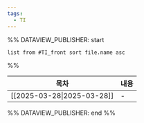 ```yaml
---
tags:
  - TI
---
```

%% DATAVIEW_PUBLISHER: start
```dataview
list from #TI_front sort file.name asc
```
%%

| 목차                                         | 내용 |
| ------------------------------------------ | -- |
| [[2025-03-28\|2025-03-28]] | \- |

%% DATAVIEW_PUBLISHER: end %%

